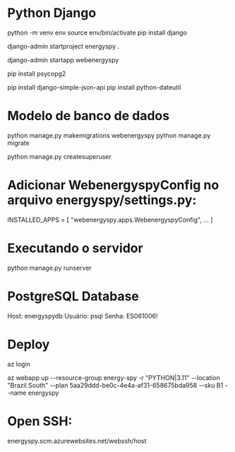 # Python Django
python -m venv env
source env/bin/activate
pip install django

django-admin startproject energyspy .

django-admin startapp webenergyspy

pip install psycopg2

pip install django-simple-json-api
pip install python-dateutil

# Modelo de banco de dados
python manage.py makemigrations webenergyspy
python manage.py migrate

python manage.py createsuperuser

# Adicionar WebenergyspyConfig no arquivo energyspy/settings.py:
INSTALLED_APPS = [
    "webenergyspy.apps.WebenergyspyConfig",
    ...
]

# Executando o servidor
python manage.py runserver


# PostgreSQL Database
Host: energyspydb
Usuário: psql
Senha: ES061006!


# Deploy
az login

az webapp up --resource-group energy-spy -r "PYTHON|3.11" --location "Brazil South" --plan 5aa29ddd-be0c-4e4a-af31-658675bda958 --sku B1 --name energyspy

# Open SSH:
energyspy.scm.azurewebsites.net/webssh/host

